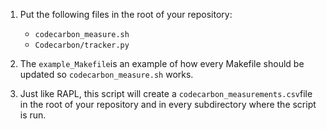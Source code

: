 1. Put the following files in the root of your repository:
	- `codecarbon_measure.sh`
	- `Codecarbon/tracker.py`

2. The `example_Makefile`is an example of how every Makefile should be updated so `codecarbon_measure.sh` works.

3. Just like RAPL, this script will create a `codecarbon_measurements.csv`file in the root of your repository and in every subdirectory where the script is run.